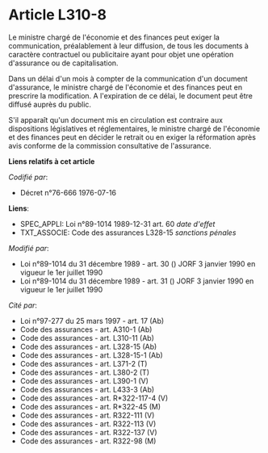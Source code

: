# Article L310-8

Le ministre chargé de l'économie et des finances peut exiger la communication, préalablement à leur diffusion, de tous les
documents à caractère contractuel ou publicitaire ayant pour objet une opération d'assurance ou de capitalisation.

Dans un délai d'un mois à compter de la communication d'un document d'assurance, le ministre chargé de l'économie et des
finances peut en prescrire la modification. A l'expiration de ce délai, le document peut être diffusé auprès du public.

S'il apparaît qu'un document mis en circulation est contraire aux dispositions législatives et réglementaires, le ministre
chargé de l'économie et des finances peut en décider le retrait ou en exiger la réformation après avis conforme de la
commission consultative de l'assurance.

**Liens relatifs à cet article**

_Codifié par_:

  - Décret n°76-666 1976-07-16

**Liens**:

  - SPEC_APPLI: Loi n°89-1014 1989-12-31 art. 60 *date d'effet*
  - TXT_ASSOCIE: Code des assurances L328-15 *sanctions pénales*

_Modifié par_:

  - Loi n°89-1014 du 31 décembre 1989 - art. 30 () JORF 3 janvier 1990 en vigueur le 1er juillet 1990
  - Loi n°89-1014 du 31 décembre 1989 - art. 31 () JORF 3 janvier 1990 en vigueur le 1er juillet 1990

_Cité par_:

  - Loi n°97-277 du 25 mars 1997 - art. 17 (Ab)
  - Code des assurances - art. A310-1 (Ab)
  - Code des assurances - art. L310-11 (Ab)
  - Code des assurances - art. L328-15 (Ab)
  - Code des assurances - art. L328-15-1 (Ab)
  - Code des assurances - art. L371-2 (T)
  - Code des assurances - art. L380-2 (T)
  - Code des assurances - art. L390-1 (V)
  - Code des assurances - art. L433-3 (Ab)
  - Code des assurances - art. R*322-117-4 (V)
  - Code des assurances - art. R*322-45 (M)
  - Code des assurances - art. R322-111 (V)
  - Code des assurances - art. R322-113 (V)
  - Code des assurances - art. R322-137 (V)
  - Code des assurances - art. R322-98 (M)
